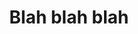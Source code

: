 ---
title: Blah blah blah
image_url: "/uploads/teaching.jpg"
text: "Aenean eu leo quam. Pellentesque ornare sem lacinia quam venenatis vestibulum. Nullam quis risus eget urna mollis ornare vel eu leo."
---